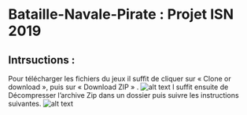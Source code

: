 # Bataille-Navale-Pirate : Projet ISN 2019

## Intrsuctions : 

Pour télécharger les fichiers du jeux il suffit de cliquer sur « Clone or download », puis sur « Download ZIP » .
![alt text](https://imgur.com/XsqREbm.png)
l suffit ensuite de Décompresser l’archive Zip dans un dossier puis suivre les instructions suivantes.
![alt text](https://imgur.com/4Fsg1yP.png)

